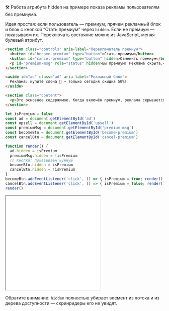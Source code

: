 🛠 Работа атрибута hidden на примере показа рекламы пользователям без премиума.

Идея простая: если пользователь — премиум, прячем рекламный блок и блок с кнопкой “Стать премиум” через `hidden`. Если не премиум — показываем их. Переключать состояние можно из JavaScript, меняя булевый атрибут.

```html
<section class="controls" aria-label="Переключатель премиум">
  <button id="become-premium" type="button">Стать премиум</button>
  <button id="cancel-premium" type="button" hidden>Отменить премиум</button>
  <p id="premium-msg" role="status" hidden>Вы премиум! Реклама скрыта.</p>
</section>

<aside id="ad" class="ad" aria-label="Рекламный блок">
  Реклама: купите слона 🐘 — только сегодня скидка 50%!
</aside>

<section class="content">
  <p>Это основное содержимое. Когда включён премиум, реклама скрывается с помощью булевого атрибута <code>hidden</code>.</p>
</section>
```

```js
let isPremium = false
const ad = document.getElementById('ad')
const upsell = document.getElementById('upsell')
const premiumMsg = document.getElementById('premium-msg')
const becomeBtn = document.getElementById('become-premium')
const cancelBtn = document.getElementById('cancel-premium')

function render() {
  ad.hidden = isPremium
  premiumMsg.hidden = !isPremium
  // Кнопки: показываем нужную
  becomeBtn.hidden = isPremium
  cancelBtn.hidden = !isPremium
}
becomeBtn.addEventListener('click', () => { isPremium = true; render() })
cancelBtn.addEventListener('click', () => { isPremium = false; render() })
render()
```

<iframe title="Скрываем рекламу для премиум" src="demos/drakesbot12/" height="300"></iframe>

Обратите внимание: `hidden` полностью убирает элемент из потока и из дерева доступности — скринридеры его не увидят.

